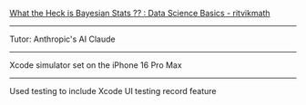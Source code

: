 [What the Heck is Bayesian Stats ?? : Data Science Basics - ritvikmath](https://youtu.be/-1dYY43DRMA?si=ndcXyssfNPWsTiqn)

- - - -

Tutor: Anthropic's AI Claude

- - - -

Xcode simulator set on the iPhone 16 Pro Max

- - - -

Used testing to include Xcode UI testing record feature
